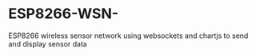 # ESP8266-WSN-
ESP8266 wireless sensor network using websockets and chartjs to send and display sensor data 
